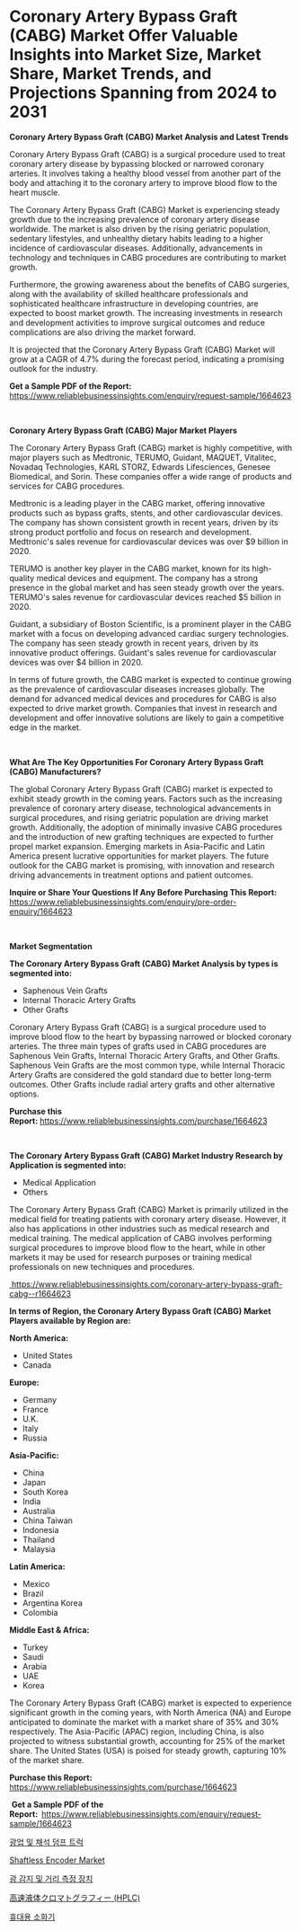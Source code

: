 <p><h1>Coronary Artery Bypass Graft (CABG) Market Offer Valuable Insights into Market Size, Market Share, Market Trends, and Projections Spanning from 2024 to 2031</h1></p><p><strong>Coronary Artery Bypass Graft (CABG) Market Analysis and Latest Trends</strong></p>
<p><p>Coronary Artery Bypass Graft (CABG) is a surgical procedure used to treat coronary artery disease by bypassing blocked or narrowed coronary arteries. It involves taking a healthy blood vessel from another part of the body and attaching it to the coronary artery to improve blood flow to the heart muscle.</p><p>The Coronary Artery Bypass Graft (CABG) Market is experiencing steady growth due to the increasing prevalence of coronary artery disease worldwide. The market is also driven by the rising geriatric population, sedentary lifestyles, and unhealthy dietary habits leading to a higher incidence of cardiovascular diseases. Additionally, advancements in technology and techniques in CABG procedures are contributing to market growth.</p><p>Furthermore, the growing awareness about the benefits of CABG surgeries, along with the availability of skilled healthcare professionals and sophisticated healthcare infrastructure in developing countries, are expected to boost market growth. The increasing investments in research and development activities to improve surgical outcomes and reduce complications are also driving the market forward.</p><p>It is projected that the Coronary Artery Bypass Graft (CABG) Market will grow at a CAGR of 4.7% during the forecast period, indicating a promising outlook for the industry.</p></p>
<p><strong>Get a Sample PDF of the Report:&nbsp;</strong> <a href="https://www.reliablebusinessinsights.com/enquiry/request-sample/1664623">https://www.reliablebusinessinsights.com/enquiry/request-sample/1664623</a></p>
<p>&nbsp;</p>
<p><strong>Coronary Artery Bypass Graft (CABG) Major Market Players</strong></p>
<p><p>The Coronary Artery Bypass Graft (CABG) market is highly competitive, with major players such as Medtronic, TERUMO, Guidant, MAQUET, Vitalitec, Novadaq Technologies, KARL STORZ, Edwards Lifesciences, Genesee Biomedical, and Sorin. These companies offer a wide range of products and services for CABG procedures.</p><p>Medtronic is a leading player in the CABG market, offering innovative products such as bypass grafts, stents, and other cardiovascular devices. The company has shown consistent growth in recent years, driven by its strong product portfolio and focus on research and development. Medtronic's sales revenue for cardiovascular devices was over $9 billion in 2020.</p><p>TERUMO is another key player in the CABG market, known for its high-quality medical devices and equipment. The company has a strong presence in the global market and has seen steady growth over the years. TERUMO's sales revenue for cardiovascular devices reached $5 billion in 2020.</p><p>Guidant, a subsidiary of Boston Scientific, is a prominent player in the CABG market with a focus on developing advanced cardiac surgery technologies. The company has seen steady growth in recent years, driven by its innovative product offerings. Guidant's sales revenue for cardiovascular devices was over $4 billion in 2020.</p><p>In terms of future growth, the CABG market is expected to continue growing as the prevalence of cardiovascular diseases increases globally. The demand for advanced medical devices and procedures for CABG is also expected to drive market growth. Companies that invest in research and development and offer innovative solutions are likely to gain a competitive edge in the market.</p></p>
<p>&nbsp;</p>
<p><strong>What Are The Key Opportunities For Coronary Artery Bypass Graft (CABG) Manufacturers?</strong></p>
<p><p>The global Coronary Artery Bypass Graft (CABG) market is expected to exhibit steady growth in the coming years. Factors such as the increasing prevalence of coronary artery disease, technological advancements in surgical procedures, and rising geriatric population are driving market growth. Additionally, the adoption of minimally invasive CABG procedures and the introduction of new grafting techniques are expected to further propel market expansion. Emerging markets in Asia-Pacific and Latin America present lucrative opportunities for market players. The future outlook for the CABG market is promising, with innovation and research driving advancements in treatment options and patient outcomes.</p></p>
<p><strong>Inquire or Share Your Questions If Any Before Purchasing This Report:</strong> <a href="https://www.reliablebusinessinsights.com/enquiry/pre-order-enquiry/1664623">https://www.reliablebusinessinsights.com/enquiry/pre-order-enquiry/1664623</a></p>
<p>&nbsp;</p>
<p><strong>Market Segmentation</strong></p>
<p><strong>The Coronary Artery Bypass Graft (CABG) Market Analysis by types is segmented into:</strong></p>
<p><ul><li>Saphenous Vein Grafts</li><li>Internal Thoracic Artery Grafts</li><li>Other Grafts</li></ul></p>
<p><p>Coronary Artery Bypass Graft (CABG) is a surgical procedure used to improve blood flow to the heart by bypassing narrowed or blocked coronary arteries. The three main types of grafts used in CABG procedures are Saphenous Vein Grafts, Internal Thoracic Artery Grafts, and Other Grafts. Saphenous Vein Grafts are the most common type, while Internal Thoracic Artery Grafts are considered the gold standard due to better long-term outcomes. Other Grafts include radial artery grafts and other alternative options.</p></p>
<p><strong>Purchase this Report:&nbsp;</strong><a href="https://www.reliablebusinessinsights.com/purchase/1664623">https://www.reliablebusinessinsights.com/purchase/1664623</a></p>
<p>&nbsp;</p>
<p><strong>The Coronary Artery Bypass Graft (CABG) Market Industry Research by Application is segmented into:</strong></p>
<p><ul><li>Medical Application</li><li>Others</li></ul></p>
<p><p>The Coronary Artery Bypass Graft (CABG) Market is primarily utilized in the medical field for treating patients with coronary artery disease. However, it also has applications in other industries such as medical research and medical training. The medical application of CABG involves performing surgical procedures to improve blood flow to the heart, while in other markets it may be used for research purposes or training medical professionals on new techniques and procedures.</p></p>
<p><a href="https://www.reliablebusinessinsights.com/coronary-artery-bypass-graft-cabg--r1664623">&nbsp;https://www.reliablebusinessinsights.com/coronary-artery-bypass-graft-cabg--r1664623</a></p>
<p><strong>In terms of Region, the Coronary Artery Bypass Graft (CABG) Market Players available by Region are:</strong></p>
<p>
    <p> <strong> North America: </strong>
        <ul>
            <li>United States</li>
            <li>Canada</li>
        </ul>
        </p> 
    <p> <strong> Europe: </strong>
        <ul>
            <li>Germany</li>
            <li>France</li>
            <li>U.K.</li>
            <li>Italy</li>
            <li>Russia</li>
        </ul>
        </p> 
    <p> <strong> Asia-Pacific: </strong>
        <ul>
            <li>China</li>
            <li>Japan</li>
            <li>South Korea</li>
            <li>India</li>
            <li>Australia</li>
            <li>China Taiwan</li>
            <li>Indonesia</li>
            <li>Thailand</li>
            <li>Malaysia</li>
        </ul>
        </p> 
    <p> <strong> Latin America: </strong>
        <ul>
            <li>Mexico</li>
            <li>Brazil</li>
            <li>Argentina Korea</li>
            <li>Colombia</li>
        </ul>
        </p> 
    <p> <strong> Middle East & Africa: </strong>
        <ul>
            <li>Turkey</li>
            <li>Saudi</li>
            <li>Arabia</li>
            <li>UAE</li>
            <li>Korea</li>
        </ul>
    </p>
    </p>
<p><p>The Coronary Artery Bypass Graft (CABG) market is expected to experience significant growth in the coming years, with North America (NA) and Europe anticipated to dominate the market with a market share of 35% and 30% respectively. The Asia-Pacific (APAC) region, including China, is also projected to witness substantial growth, accounting for 25% of the market share. The United States (USA) is poised for steady growth, capturing 10% of the market share.</p></p>
<p><strong>Purchase this Report: </strong><a href="https://www.reliablebusinessinsights.com/purchase/1664623">https://www.reliablebusinessinsights.com/purchase/1664623</a></p>
<p>&nbsp;<strong>Get a Sample PDF of the Report:&nbsp;&nbsp;</strong><a href="https://www.reliablebusinessinsights.com/enquiry/request-sample/1664623">https://www.reliablebusinessinsights.com/enquiry/request-sample/1664623</a></p>
<p><strong></strong></p>
<p><p><a href="https://medium.com/@axintepreda1/%EA%B4%91%EC%97%85-%EB%B0%8F-%EC%B1%84%EC%84%9D-%EB%8D%A4%ED%94%84-%ED%8A%B8%EB%9F%AD-%EC%8B%9C%EC%9E%A5-%EC%8B%9C%EC%9E%A5-%EC%A0%90%EC%9C%A0%EC%9C%A8-%EC%8B%9C%EC%9E%A5-%EB%8F%99%ED%96%A5-%EB%B0%8F-%EB%AF%B8%EB%9E%98-%EC%84%B1%EC%9E%A5-%ED%83%90%EC%83%89-ac1cdcb62b3d">광업 및 채석 덤프 트럭</a></p><p><a href="https://issuu.com/reportprime-2/docs/shaftless-encoder-market-size-2030.pptx">Shaftless Encoder Market</a></p><p><a href="https://github.com/bunxhcci35271755/Market-Research-Report-List-2/blob/main/907965388438.md">광 감지 및 거리 측정 장치</a></p><p><a href="https://github.com/lababdou/Market-Research-Report-List-4/blob/main/205277096828.md">高速液体クロマトグラフィー (HPLC)</a></p><p><a href="https://github.com/mofijurk071/Market-Research-Report-List-1/blob/main/327013688437.md">휴대용 소화기</a></p></p>